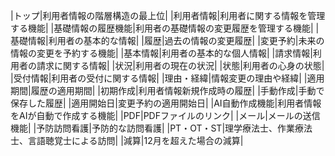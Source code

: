 
|トップ|利用者情報の階層構造の最上位|
|利用者情報|利用者に関する情報を管理する機能|
|基礎情報の履歴機能|利用者の基礎情報の変更履歴を管理する機能|
|基礎情報|利用者の基本的な情報|
|履歴|過去の情報の変更履歴|
|変更予約|未来の情報の変更を予約する機能|
|基本情報|利用者の基本的な個人情報|
|請求情報|利用者の請求に関する情報|
|状況|利用者の現在の状況|
|状態|利用者の心身の状態|
|受付情報|利用者の受付に関する情報|
|理由・経緯|情報変更の理由や経緯|
|適用期間|履歴の適用期間|
|初期作成|利用者情報新規作成時の履歴|
|手動作成|手動で保存した履歴|
|適用開始日|変更予約の適用開始日|
|AI自動作成機能|利用者情報をAIが自動で作成する機能|
|PDF|PDFファイルのリンク|
|メール|メールの送信機能|
|予防訪問看護|予防的な訪問看護|
|PT・OT・ST|理学療法士、作業療法士、言語聴覚士による訪問|
|減算|12月を超えた場合の減算|